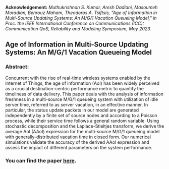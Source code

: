 **Acknowledgement:** 
*Muthukrishnan S. Kumar, Aresh Dadlani, Masoumeh Moradian, Behrouz Maham, Theodoros A. Tsiftsis, "Age of Information in Multi-Source Updating Systems: An M/G/1 Vacation Queueing Model," in Proc. the IEEE International Conference on Communications (ICC): Communication QoS, Reliability and Modeling Symposium, May 2023.*

## Age of Information in Multi-Source Updating Systems: An M/G/1 Vacation Queueing Model


### Abstract: 
Concurrent with the rise of real-time wireless systems enabled by the Internet of Things, the age of information (AoI) has
been widely perceived as a crucial destination-centric performance metric to quantify the timeliness of data delivery. This paper deals
with the analysis of information freshness in a multi-source M/G/1 queueing system with utilization of idle server time, referred to
as server vacation, in an effective manner. In particular, the status update packets in our model are generated independently by a finite
set of source nodes and according to a Poisson process, while their service time follows a general random variable. Using stochastic
decomposition and the Laplace-Stieltjes transform, we derive the average AoI (AAoI) expression for the multi-source M/G/1 queueing
model with generally-distributed vacation time in closed form. Our numerical simulations validate the accuracy of the derived AAoI
expression and assess the impact of different parameters on the system performance.


### **You can find the paper [here](https://www.researchgate.net/publication/367272398_Age_of_Information_in_Multi-Source_Updating_Systems_An_MG1_Vacation_Queueing_Model).**
